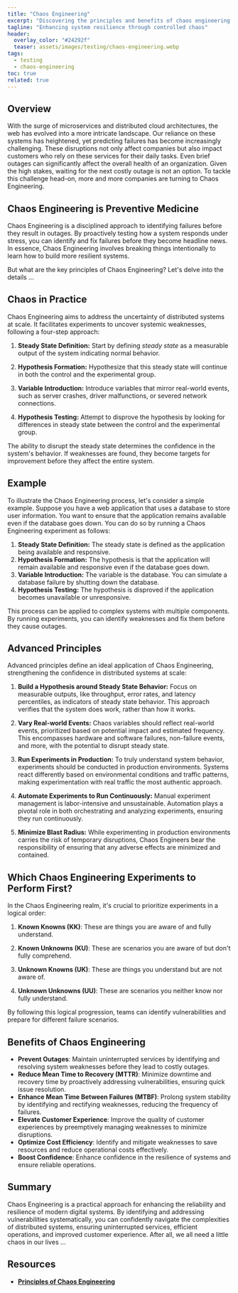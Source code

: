 ```yaml
---
title: "Chaos Engineering"
excerpt: "Discovering the principles and benefits of chaos engineering."
tagline: "Enhancing system resilience through controlled chaos"
header:
  overlay_color: "#24292f"
  teaser: assets/images/testing/chaos-engineering.webp
tags:
  - testing
  - chaos-engineering
toc: true
related: true
---
```


## Overview

With the surge of microservices and distributed cloud architectures, the web has evolved into a more intricate landscape. Our reliance on these systems has heightened, yet predicting failures has become increasingly challenging. These disruptions not only affect companies but also impact customers who rely on these services for their daily tasks. Even brief outages can significantly affect the overall health of an organization. Given the high stakes, waiting for the next costly outage is not an option. To tackle this challenge head-on, more and more companies are turning to Chaos Engineering.

## Chaos Engineering is Preventive Medicine

Chaos Engineering is a disciplined approach to identifying failures before they result in outages. By proactively testing how a system responds under stress, you can identify and fix failures before they become headline news. In essence, Chaos Engineering involves breaking things intentionally to learn how to build more resilient systems.

But what are the key principles of Chaos Engineering? Let's delve into the details ...

## Chaos in Practice

Chaos Engineering aims to address the uncertainty of distributed systems at scale. It facilitates experiments to uncover systemic weaknesses, following a four-step approach:

1. **Steady State Definition:** Start by defining *steady state* as a measurable output of the system indicating normal behavior.

2. **Hypothesis Formation:** Hypothesize that this steady state will continue in both the control and the experimental group.

3. **Variable Introduction:** Introduce variables that mirror real-world events, such as server crashes, driver malfunctions, or severed network connections.

4. **Hypothesis Testing:** Attempt to disprove the hypothesis by looking for differences in steady state between the control and the experimental group.

The ability to disrupt the steady state determines the confidence in the system's behavior. If weaknesses are found, they become targets for improvement before they affect the entire system.

## Example

To illustrate the Chaos Engineering process, let's consider a simple example. Suppose you have a web application that uses a database to store user information. You want to ensure that the application remains available even if the database goes down. You can do so by running a Chaos Engineering experiment as follows:

1. **Steady State Definition:** The steady state is defined as the application being available and responsive.
2. **Hypothesis Formation:** The hypothesis is that the application will remain available and responsive even if the database goes down.
3. **Variable Introduction:** The variable is the database. You can simulate a database failure by shutting down the database.
4. **Hypothesis Testing:** The hypothesis is disproved if the application becomes unavailable or unresponsive.

This process can be applied to complex systems with multiple components. By running experiments, you can identify weaknesses and fix them before they cause outages.

## Advanced Principles

Advanced principles define an ideal application of Chaos Engineering, strengthening the confidence in distributed systems at scale:

1. **Build a Hypothesis around Steady State Behavior:** Focus on measurable outputs, like throughput, error rates, and latency percentiles, as indicators of steady state behavior. This approach verifies that the system does work, rather than how it works.

2. **Vary Real-world Events:** Chaos variables should reflect real-world events, prioritized based on potential impact and estimated frequency. This encompasses hardware and software failures, non-failure events, and more, with the potential to disrupt steady state.

3. **Run Experiments in Production:** To truly understand system behavior, experiments should be conducted in production environments. Systems react differently based on environmental conditions and traffic patterns, making experimentation with real traffic the most authentic approach.

4. **Automate Experiments to Run Continuously:** Manual experiment management is labor-intensive and unsustainable. Automation plays a pivotal role in both orchestrating and analyzing experiments, ensuring they run continuously.

5. **Minimize Blast Radius:** While experimenting in production environments carries the risk of temporary disruptions, Chaos Engineers bear the responsibility of ensuring that any adverse effects are minimized and contained.

## Which Chaos Engineering Experiments to Perform First?

In the Chaos Engineering realm, it's crucial to prioritize experiments in a logical order:

1. **Known Knowns (KK)**: These are things you are aware of and fully understand.

2. **Known Unknowns (KU)**: These are scenarios you are aware of but don't fully comprehend.

3. **Unknown Knowns (UK)**: These are things you understand but are not aware of.

4. **Unknown Unknowns (UU)**: These are scenarios you neither know nor fully understand.

By following this logical progression, teams can identify vulnerabilities and prepare for different failure scenarios.

## Benefits of Chaos Engineering

- **Prevent Outages**: Maintain uninterrupted services by identifying and resolving system weaknesses before they lead to costly outages.
- **Reduce Mean Time to Recovery (MTTR)**: Minimize downtime and recovery time by proactively addressing vulnerabilities, ensuring quick issue resolution.
- **Enhance Mean Time Between Failures (MTBF)**: Prolong system stability by identifying and rectifying weaknesses, reducing the frequency of failures.
- **Elevate Customer Experience**: Improve the quality of customer experiences by preemptively managing weaknesses to minimize disruptions.
- **Optimize Cost Efficiency**: Identify and mitigate weaknesses to save resources and reduce operational costs effectively.
- **Boost Confidence**: Enhance confidence in the resilience of systems and ensure reliable operations.

## Summary

Chaos Engineering is a practical approach for enhancing the reliability and resilience of modern digital systems. By identifying and addressing vulnerabilities systematically, you can confidently navigate the complexities of distributed systems, ensuring uninterrupted services, efficient operations, and improved customer experience. After all, we all need a little chaos in our lives ...

## Resources

- [**Principles of Chaos Engineering**](https://principlesofchaos.org/)
